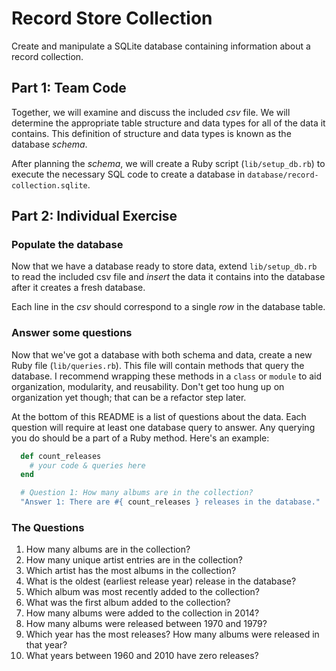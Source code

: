 # Record Store Collection
Create and manipulate a SQLite database containing information about a record collection.

## Part 1: Team Code
Together, we will examine and discuss the included _csv_ file. We will determine the appropriate table structure and data types for all of the data it contains. This definition of structure and data types is known as the database _schema_.

After planning the _schema_, we will create a Ruby script (`lib/setup_db.rb`) to execute the necessary SQL code to create a database in `database/record-collection.sqlite`.

## Part 2: Individual Exercise
### Populate the database
Now that we have a database ready to store data, extend `lib/setup_db.rb` to read the included csv file and _insert_ the data it contains into the database after it creates a fresh database.

Each line in the _csv_ should correspond to a single _row_ in the database table.

### Answer some questions
Now that we've got a database with both schema and data, create a new Ruby file (`lib/queries.rb`). This file will contain methods that query the database. I recommend wrapping these methods in a `class` or `module` to aid organization, modularity, and reusability. Don't get too hung up on organization yet though; that can be a refactor step later.

At the bottom of this README is a list of questions about the data. Each question will require at least one database query to answer. Any querying you do should be a part of a Ruby method. Here's an example:

```ruby
  def count_releases
    # your code & queries here
  end

  # Question 1: How many albums are in the collection?
  "Answer 1: There are #{ count_releases } releases in the database."
```

### The Questions
1. How many albums are in the collection?
1. How many unique artist entries are in the collection?
1. Which artist has the most albums in the collection?
1. What is the oldest (earliest release year) release in the database?
1. Which album was most recently added to the collection?
1. What was the first album added to the collection?
1. How many albums were added to the collection in 2014?
1. How many albums were released between 1970 and 1979?
1. Which year has the most releases? How many albums were released in that year?
1. What years between 1960 and 2010 have zero releases?
